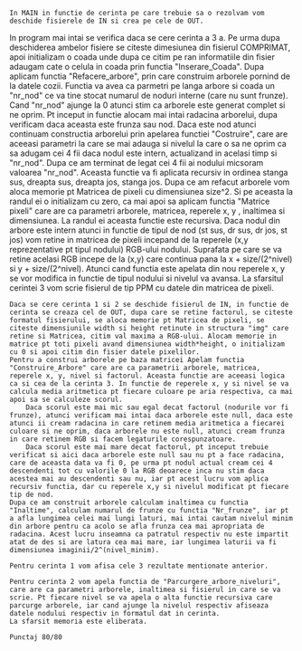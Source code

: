 	
	In MAIN in functie de cerinta pe care trebuie sa o rezolvam vom deschide fisierele de IN si crea pe cele de OUT. 
In program mai intai se verifica daca se cere cerinta a 3 a. Pe urma dupa deschiderea ambelor fisiere se citeste dimesiunea din fisierul COMPRIMAT, apoi initializam o coada unde dupa ce citim pe ran informatiile din fisier adaugam cate o celula in coada prin functia "Inserare_Coada". Dupa aplicam functia "Refacere_arbore", prin care construim arborele pornind de la datele cozii. Functia va avea ca parmetri pe langa arbore si coada un "nr_nod" ce va tine stocat numarul de noduri interne (care nu sunt frunze). Cand "nr_nod" ajunge la 0 atunci stim ca arborele este generat complet si ne oprim.  Pt inceput in functie alocam mai intai radacina arborelui, dupa verificam daca aceasta este frunza sau nod. Daca este nod atunci continuam constructia arborelui prin apelarea functiei "Costruire", care are aceeasi parametri la care se mai adauga si nivelul la care o sa ne oprim ca sa adugam cei 4 fii daca nodul este intern, actualizand in acelasi timp si "nr_nod". Dupa ce am terminat de legat cei 4 fii ai nodului micsoram valoarea "nr_nod". Aceasta functie va fi aplicata recursiv in ordinea stanga sus, dreapta sus, dreapta jos, stanga jos.
	Dupa ce am refacut arborele vom aloca memorie pt Matricea de pixeli cu dimensiunea size^2. Si pe aceasta la randul ei o initializam cu zero, ca mai apoi sa aplicam functia "Matrice pixeli" care are ca parametri arborele, matricea, reperele x, y , inaltimea si dimensiunea. La randul ei aceasta functie este recursiva.
	Daca nodul din arbore este intern atunci in functie de tipul de nod (st sus, dr sus, dr jos, st jos) vom retine in matricea de pixeli incepand de la reperele (x,y reprezentative pt tipul nodului) RGB-ului nodului.
		Suprafata pe care se va retine acelasi RGB incepe de la (x,y) care continua pana la x + size/(2^nivel) si y + size/(2^nivel). Atunci cand functia este apelata din nou reperele x, y se vor modifica in functie de tipul nodului si nivelul va avansa.
	La sfarsitul cerintei 3 vom scrie fisierul de tip PPM cu datele din matricea de pixeli.
	
	Daca se cere cerinta 1 si 2 se deschide fisierul de IN, in functie de cerinta se creaza cel de OUT, dupa care se retine factorul, se citeste formatul fisierului, se aloca memorie pt Matricea de pixeli, se citeste dimensiunile width si height retinute in structura "img" care retine si Matricea, citim val maxima a RGB-ului. Alocam memorie in matrice pt toti pixeli avand dimensiunea width*height, o initializam cu 0 si apoi citim din fisier datele pixelilor. 
	Pentru a construi arborele pe baza matricei Apelam functia "Construire_Arbore" care are ca parametrii arborele, matricea, reperele x, y, nivel si factorul. Aceasta functie are aceeasi logica ca si cea de la cerinta 3. In functie de reperele x, y si nivel se va calcula media aritmetica pt fiecare culoare pe aria respectiva, ca mai apoi sa se calculeze scorul. 
		Daca scorul este mai mic sau egal decat factorul (nodurile vor fi frunze), atunci verificam mai intai daca arborele este null, daca este atunci ii cream radacina in care retinem media aritmetica a fiecarei culoare si ne oprim, daca arborele nu este null, atunci cream frunza in care retinem RGB si facem legaturile corespunzatoare.
		Daca scorul este mai mare decat factorul, pt inceput trebuie verificat si aici daca arborele este null sau nu pt a face radacina, care de aceasta data va fi 0, pe urma pt nodul actual cream cei 4 descendenti tot cu valorile 0 la RGB deoarece inca nu stim daca acestea mai au descendenti sau nu, iar pt acest lucru vom aplica recursiv functia, dar cu reperele x,y si nivelul modificat pt fiecare tip de nod.
	Dupa ce am construit arborele calculam inaltimea cu functia "Inaltime", calculam numarul de frunze cu functia "Nr_frunze", iar pt a afla lungimea celei mai lungi laturi, mai intai cautam nivelul minim din arbore pentru ca acolo se afla frunza cea mai apropriata de radacina. Acest lucru inseamna ca patratul respectiv nu este impartit atat de des si are latura cea mai mare, iar lungimea laturii va fi dimensiunea imaginii/2^(nivel_minim).
	
	Pentru cerinta 1 vom afisa cele 3 rezultate mentionate anterior.
	
	Pentru cerinta 2 vom apela functia de "Parcurgere_arbore_niveluri", care are ca parametri arborele, inaltimea si fisierul in care se va scrie. Pt fiecare nivel se va apela o alta functie recursiva care parcurge arborele, iar cand ajunge la nivelul respectiv afiseaza datele nodului respectiv in formatul dat in cerinta.
	La sfarsit memoria este eliberata.
	
	Punctaj 80/80
